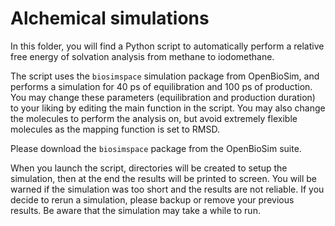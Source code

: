 # Alchemical simulations
In this folder, you will find a Python script to automatically perform 
a relative free energy of solvation analysis from methane to iodomethane.

The script uses the `biosimspace` simulation package from OpenBioSim,
and performs a simulation for 40 ps of equilibration and 100 ps of
production. You may change these parameters (equilibration and production 
duration) to your liking by editing the main function in the script.
You may also change the molecules to perform the analysis on, but
avoid extremely flexible molecules as the mapping function is set to 
RMSD.

Please download the `biosimspace` package from the OpenBioSim suite.

When you launch the script, directories will be created to setup the 
simulation, then at the end the results will be printed to screen.
You will be warned if the simulation was too short and the results
are not reliable.
If you decide to rerun a simulation, please backup or remove your
previous results. Be aware that the simulation may take a while to run.

